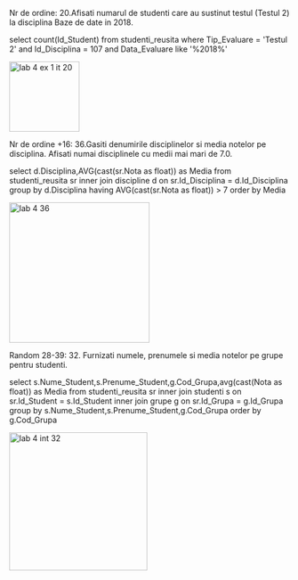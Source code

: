 



Nr de ordine:
20.Afisati numarul de studenti care au sustinut testul (Testul 2) la disciplina Baze de date in 2018.



select count(Id_Student)
from studenti_reusita
where Tip_Evaluare = 'Testul 2' and Id_Disciplina = 107 and Data_Evaluare like '%2018%'


<img width="126" alt="lab 4 ex 1 it 20" src="https://user-images.githubusercontent.com/43130876/50044262-d5b22780-0035-11e9-8f1b-f49e752d1a9d.PNG">



Nr de ordine +16:
36.Gasiti denumirile disciplinelor  si media notelor pe disciplina. Afisati numai disciplinele cu medii mai mari de 7.0.

select d.Disciplina,AVG(cast(sr.Nota as float)) as Media
from studenti_reusita sr
inner join discipline d on sr.Id_Disciplina = d.Id_Disciplina
group by d.Disciplina
having AVG(cast(sr.Nota as float)) > 7
order by Media

<img width="252" alt="lab 4 36" src="https://user-images.githubusercontent.com/43130876/50044391-a43a5b80-0037-11e9-9b8d-5e447c42c3e8.PNG">


Random 28-39:
32. Furnizati numele, prenumele si media notelor pe grupe pentru studenti.


select s.Nume_Student,s.Prenume_Student,g.Cod_Grupa,avg(cast(Nota as float)) as Media
from studenti_reusita sr
inner join studenti s on sr.Id_Student = s.Id_Student
inner join grupe g on sr.Id_Grupa = g.Id_Grupa
group by s.Nume_Student,s.Prenume_Student,g.Cod_Grupa
order by g.Cod_Grupa

<img width="248" alt="lab 4 int 32" src="https://user-images.githubusercontent.com/43130876/50044538-cd5beb80-0039-11e9-9ad8-6f9d79f5e454.PNG">



